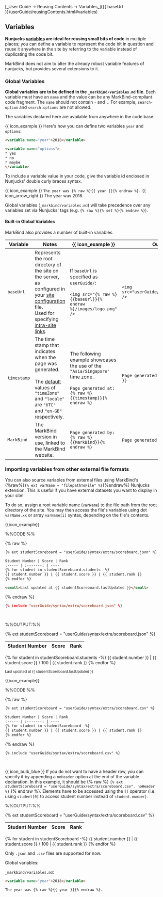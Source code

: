 <span id="link" class="d-none">
<md>[_User Guide → Reusing Contents → Variables_]({{ baseUrl }}/userGuide/reusingContents.html#variables)</md>
</span>

## Variables

<div id="overview">

**Nunjucks [variables](https://mozilla.github.io/nunjucks/templating.html#set) are ideal for reusing small bits of code** in multiple places; you can define a variable to represent the code bit in question and reuse it anywhere in the site by referring to the variable instead of duplicating the code bit.
</div>

MarkBind does not aim to alter the already robust variable features of nunjucks, but provides several extensions to it.

### Global Variables

**Global variables are to be defined in the `_markbind/variables.md` file.** Each variable must have an `name` and the value can be any MarkBind-compliant code fragment. The `name` should not contain `-` and `.`. For example, `search-option` and `search.options` are not allowed.

The variables declared here are available from anywhere in the code base.

<div class="indented">

{{ icon_example }} Here's how you can define two variables `year` and `options`:

```html
<variable name="year">2018</variable>

<variable name="options">
* yes
* no
* maybe
</variable>
```
</div>

To include a variable value in your code, give the variable id enclosed in Nunjucks' double curly braces syntax.

<div class="indented">

{{ icon_example }} `The year was {% raw %}{{ year }}{% endraw %}.` {{ icon_arrow_right }} The year was 2018.

</div>

<box type="warning">

Global variables (`_markbind/variables.md`) will take precedence over any variables set via Nunjucks' tags (e.g. `{% raw %}{% set %}{% endraw %}`).
</box>

#### Built-in Global Variables

MarkBind also provides a number of built-in variables.

Variable | Notes | {{ icon_example }} | Output
--- | --- | --- | ---
`baseUrl` | Represents the root directory of the site on the server, as configured in your [site configuration]({{baseUrl}}/userGuide/siteJsonFile.html#baseurl) file. <br> Used for specifying [intra-site links](../formattingContents.html#intra-site-links). | If `baseUrl` is specified as `userGuide/`:<br><br> `<img src="{% raw %}{{baseUrl}}{% endraw %}/images/logo.png" />` | `<img src="userGuide/images/logo.png" />`
`timestamp` | The time stamp that indicates when the page was generated. <br><br> The [default]({{baseUrl}}/userGuide/siteJsonFile.html#timezone) values of `"timeZone"` and `"locale"` are `"UTC"` and `"en-GB"` respectively.  | The following example showcases the use of the `"Asia/Singapore"` time zone.<br><br> `Page generated at: {% raw %}{{timestamp}}{% endraw %}` | `Page generated at: {{ timestamp }}`
`MarkBind` | The MarkBind version in use, linked to the MarkBind website. | `Page generated by: {% raw %}{{MarkBind}}{% endraw %}`  | `Page generated by:` {{ MarkBind | safe }}


### Importing variables from other external file formats

You can also source variables from external files using MarkBind's {%raw%}`{% ext varName = "filepathToFile" %}`{%endraw%} Nunjucks extension.
This is useful if you have external datasets you want to display in your site!

To do so, assign a root variable name (`varName`) to the file path from the <tooltip content="similar to how you assign filepaths for other Nunjucks tags">root directory of the site</tooltip>. You may then access the file's variables using dot `varName.xx` or array `varName[i]` syntax, depending on the file's contents.



<tabs>

<tab header="Importing from JSON files">

{{icon_example}}

%%CODE:%%

<div class="indented">

{% raw %}
```html {heading="Displaying a student scoreboard stored as JSON"}
{% ext studentScoreboard = "userGuide/syntax/extra/scoreboard.json" %}

Student Number | Score | Rank
:----- | :-------: | ----
{% for student in studentScoreboard.students -%}
{{ student.number }} | {{ student.score }} | {{ student.rank }}
{% endfor %}

<small>Last updated at {{ studentScoreboard.lastUpdated }}</small>
```
{% endraw %}

<panel type="minimal" header="Json file used in example">

```json {heading="Json File"}
{% include "userGuide/syntax/extra/scoreboard.json" %}
```

</panel>
<br>

</div>

%%OUTPUT:%%
<div class="indented">

<box border-left-color="grey" background-color="white">

{% ext studentScoreboard = "userGuide/syntax/extra/scoreboard.json" %}

Student Number | Score | Rank
:----- | :-------: | ----
{% for student in studentScoreboard.students -%}
{{ student.number }} | {{ student.score }} / 100 | {{ student.rank }}
{% endfor %}

<small>Last updated at {{ studentScoreboard.lastUpdated }}</small>
</box>
</div>

</tab>
<tab header="Importing from CSV files">

{{icon_example}}

%%CODE:%%

<div class="indented">

{% raw %}
```html {heading="Displaying a student scoreboard stored as CSV"}
{% ext studentScoreboard = "userGuide/syntax/extra/scoreboard.csv" %}

Student Number | Score | Rank
:----- | :-------: | ----
{% for student in studentScoreboard -%}
{{ student.number }} | {{ student.score }} | {{ student.rank }}
{% endfor %}
```
{% endraw %}

<panel type="minimal" header="CSV file used in example">

```csv {heading="CSV File"}
{% include "userGuide/syntax/extra/scoreboard.csv" %}
```

</panel>
<br>

<box border-left-color="{{ markbind_blue}}">

{{ icon_bulb_blue }} If you do not want to have a header row, you can specify it by appending a `noHeader` option at the end of the variable declaration. In this example, it should be {% raw %} `{% ext studentScoreboard = "userGuide/syntax/extra/scoreboard.csv", noHeader %}` {% endraw %}. Elements have to be accessed using the `[]` operator (i.e. using `student[0]` to access student number instead of `student.number`).
</box>

</div>

%%OUTPUT:%%
<div class="indented">

<box border-left-color="grey" background-color="white">

{% ext studentScoreboard = "userGuide/syntax/extra/scoreboard.csv" %}

Student Number | Score | Rank
:----- | :-------: | ----
{% for student in studentScoreboard -%}
{{ student.number }} | {{ student.score }} / 100 | {{ student.rank }}
{% endfor %}

</box>
</div>

</tab>
</tabs>

<box type="info" seamless>

Only `.json` and `.csv` files are supported for now.
</box>


<div id="short" class="d-none">

Global variables:

`_markbind/variables.md`:
```html
<variable name="year">2018</variable>
```

`The year was {% raw %}{{ year }}{% endraw %}.`

</div>
